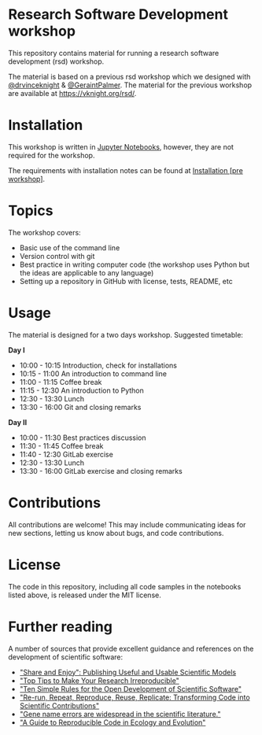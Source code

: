 # Research Software Development workshop

This repository contains material for running a research software development (rsd)
workshop.

The material is based on a previous rsd workshop which we designed with [@drvinceknight](https://twitter.com/drvinceknight)
& [@GeraintPalmer](https://twitter.com/GeraintPalmer). The material for the
previous workshop are available at https://vknight.org/rsd/.


# Installation

This workshop is written in [Jupyter Notebooks](https://jupyter.org), however,
they are not required for the workshop.

The requirements with installation notes can be found at [Installation [pre workshop]](https://github.com/Nikoleta-v3/rsd-workshop/blob/master/Installation%20%5Bpre%20workshop%5D.ipynb).

# Topics

The workshop covers:

- Basic use of the command line
- Version control with git
- Best practice in writing computer code (the workshop uses Python but the ideas are applicable to any language)
- Setting up a repository in GitHub with license, tests, README, etc


# Usage

The material is designed for a two days workshop. Suggested timetable:

**Day I**

- 10:00 - 10:15 Introduction, check for installations
- 10:15 - 11:00 An introduction to command line
- 11:00 - 11:15 Coffee break
- 11:15 - 12:30 An introduction to Python
- 12:30 - 13:30 Lunch
- 13:30 - 16:00 Git and closing remarks

**Day II**

- 10:00 - 11:30 Best practices discussion
- 11:30 - 11:45 Coffee break
- 11:40 - 12:30 GitLab exercise
- 12:30 - 13:30 Lunch
- 13:30 - 16:00 GitLab exercise and closing remarks

# Contributions

All contributions are welcome! This may include communicating ideas for new
sections, letting us know about bugs, and code contributions.

# License

The code in this repository, including all code samples in the notebooks listed
above, is released under the MIT license.

# Further reading

A number of sources that provide excellent guidance and references on the
development of scientific software:

- ["Share and Enjoy": Publishing Useful and Usable Scientific Models](https://arxiv.org/abs/1409.0367)
- ["Top Tips to Make Your Research Irreproducible"](https://arxiv.org/abs/1504.00062)
- ["Ten Simple Rules for the Open Development of Scientific Software"](https://journals.plos.org/ploscompbiol/article?id=10.1371/journal.pcbi.1002802)
- ["Re-run, Repeat, Reproduce, Reuse, Replicate: Transforming Code into Scientific Contributions"](https://arxiv.org/abs/1708.08205)
- ["Gene name errors are widespread in the scientific literature."](https://pubmed.ncbi.nlm.nih.gov/27552985/)
- ["A Guide to Reproducible Code in Ecology and Evolution"](https://www.britishecologicalsociety.org/wp-content/uploads/2017/12/guide-to-reproducible-code.pdf)